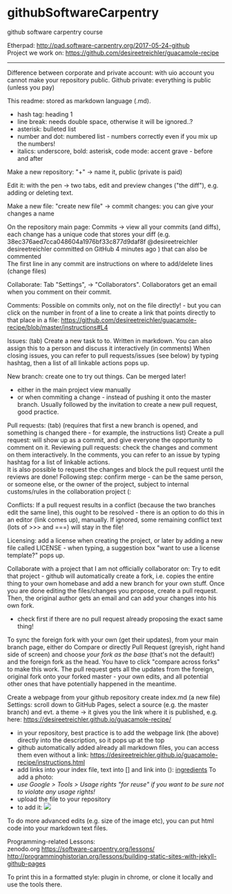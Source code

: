 # githubSoftwareCarpentry
github software carpentry course

Etherpad: http://pad.software-carpentry.org/2017-05-24-github  
Project we work on: https://github.com/desireetreichler/guacamole-recipe
______________________________________________________________

Difference between corporate and private account: with uio account you cannot make your repository public. Github private: everything is public (unless you pay)

This readme: stored as markdown language (.md). 
* hash tag: heading 1
* line break: needs double space, otherwise it will be ignored..?
* asterisk: bulleted list
* number and dot: numbered list - numbers correctly even if you mix up the numbers!
* italics: underscore, bold: asterisk, code mode: accent grave - before and after


Make a new repository: 
"+"   -> name it, public (private is paid)

Edit it: with the pen -> two tabs, edit and preview changes ("the diff"), e.g. adding or deleting text. 

Make a new file: 
"create new file" -> commit changes: you can give your changes a name

On the repository main page: 
Commits -> view all your commits (and diffs), each change has a unique code that stores your diff (e.g.  38ec376aed7cca048604a1976bf33c877d9daf8f @desireetreichler desireetreichler committed on GitHub 4 minutes ago ) that can also be commented  
The first line in any commit are instructions on where to add/delete lines (change files)


Collaborate:
Tab "Settings", -> "Collaborators".
Collaborators get an email when you comment on their commit.

Comments: Possible on commits only, not on the file directly! - but you can click on the number in front of a line to create a link that points directly to that place in a file: 
https://github.com/desireetreichler/guacamole-recipe/blob/master/instructions#L4

Issues: (tab)
Create a new task to to. Written in markdown. You can also assign this to a person and discuss it interactively (in comments) 
When closing issues, you can refer to pull requests/issues (see below) by typing hashtag, then a list of all linkable actions pops up.

New branch: create one to try out things. Can be merged later!
* either in the main project view manually
* or when commiting a change - instead of pushing it onto the master branch. Usually followed by the invitation to create a new pull request, good practice.

Pull requests: (tab)
(requires that first a new branch is opened, and something is changed there - for example, the instructions list) 
Create a pull request: will show up as a commit, and give everyone the opportunity to comment on it. 
Reviewing pull requests: check the changes and comment on them interactively. In the comments, you can refer to an issue by typing hashtag for a list of linkable actions.  
It is also possible to request the changes and block the pull request until the reviews are done!
Following step: confirm merge - can be the same person, or someone else, or the owner of the project, subject to internal customs/rules in the collaboration project (:

Conflicts: If a pull request results in a conflict (because the two branches edit the same line), this ought to be resolved - there is an option to do this in an editor (link comes up), manually. If ignored, some remaining conflict text (lots of >>> and ===) will stay in the file!

Licensing: add a license when creating the project, 
or later by adding a new file called LICENSE - when typing, a suggestion box "want to use a license template?" pops up. 


Collaborate with a project that I am not officially collaborator on:
Try to edit that project - github will automatically create a fork, i.e. copies the entire thing to your own homebase and add a new branch for your own stuff. Once you are done editing the files/changes you propose, create a pull request. Then, the original author gets an email and can add your changes into his own fork. 
* check first if there are no pull request already proposing the exact same thing!

To sync the foreign fork with your own (get their updates), from your main branch page, either do Compare or directly Pull Request (greyish, right hand side of screen) and choose *your fork as the base* (that's not the default!) and the foreign fork as the head. You have to click "compare across forks" to make this work. The pull request gets all the updates from the foreign, original fork onto your forked master - your own edits, and all potential other ones that have potentially happened in the meantime.

Create a webpage from your github repository
create index.md (a new file)
Settings: scroll down to GitHub Pages, select a source (e.g. the master branch) and evt. a theme -> it gives you the link where it is published, e.g. here:
https://desireetreichler.github.io/guacamole-recipe/
* in your repository, best practice is to add the webpage link (the above) directly into the description, so it pops up at the top
* github automatically added already all markdown files, you can access them even without a link: https://desireetreichler.github.io/guacamole-recipe/instructions.html
* add links into your index file, text into [] and link into (): [ingredients](ingredients)
To add a photo:  
* _use Google > Tools > Usage rights "for reuse" if you want to be sure not to violate any usage rights!_ 
* upload the file to your repository
* to add it: ![](link_to_file)

To do more advanced edits (e.g. size of the image etc), you can put html code into your markdown text files. 



Programming-related Lessons:  
zenodo.org
https://software-carpentry.org/lessons/
http://programminghistorian.org/lessons/building-static-sites-with-jekyll-github-pages



To print this in a formatted style: plugin in chrome, or clone it locally and use the tools there.

